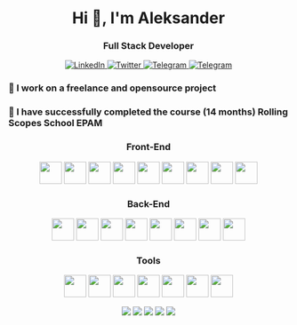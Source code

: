<div id="header" align="center" >
	<h1>Hi 👋, I'm Aleksander</h1>
	<h3>Full Stack Developer</h3>
</div>

<div id="socials" align="center">
	<a href="https://www.linkedin.com/in/%D0%B0%D0%BB%D0%B5%D0%BA%D1%81%D0%B0%D0%BD%D0%B4%D1%80-%D0%B0%D0%BB%D0%B5%D0%BA%D1%81%D0%B8%D0%B5%D0%B2%D0%B8%D1%87-485120208/">
		<img src="https://img.shields.io/badge/LinkedIn-blue?style=for-the-badge&logo=linkedin&logoColor=white" alt="LinkedIn"/>
	</a>
	<a href="https://www.facebook.com/profile.php?id=100041718375661">
		<img src="https://img.shields.io/badge/Facebook-blue?style=for-the-badge&logo=facebook&logoColor=white" alt="Twitter"/>
	</a>
	<a href="https://t.me/Aleksander_like">
		<img src="https://img.shields.io/badge/Telegram-blue?style=for-the-badge&logo=telegram&logoColor=white" alt="Telegram"/>
	</a>
    <a href="mailto:aleksievisa@gmail.com">
		<img src="https://img.shields.io/badge/Email-blue?style=for-the-badge&logo=gmail&logoColor=white" alt="Telegram"/>
	</a>
</div>

<div align="left">
    <h3>🔭 I work on a freelance and opensource project</h3>
    <h3>📑 I have successfully completed the course (14 months) Rolling Scopes School EPAM</h3>
</div>



<div align="center">
    <h3>Front-End</h3>
    <img src="https://cdn.jsdelivr.net/gh/devicons/devicon/icons/html5/html5-original.svg" width="40" height="40" />
    <img src="https://cdn.jsdelivr.net/gh/devicons/devicon/icons/css3/css3-original.svg" width="40" height="40" />
    <img src="https://cdn.jsdelivr.net/gh/devicons/devicon/icons/sass/sass-original.svg" width="40" height="40" />
    <img src="https://cdn.jsdelivr.net/gh/devicons/devicon/icons/javascript/javascript-original.svg" width="40" height="40" />
    <img src="https://cdn.jsdelivr.net/gh/devicons/devicon/icons/typescript/typescript-original.svg" width="40" height="40" />
    <img src="https://cdn.jsdelivr.net/gh/devicons/devicon/icons/react/react-original.svg" width="40" height="40" />
    <img src="https://cdn.jsdelivr.net/gh/devicons/devicon/icons/redux/redux-original.svg" width="40" height="40" />
    <img src="https://cdn.jsdelivr.net/gh/devicons/devicon/icons/bootstrap/bootstrap-original.svg" width="40" height="40" />
    <img src="https://cdn.jsdelivr.net/gh/devicons/devicon/icons/materialui/materialui-original.svg" width="40" height="40" />
</div>

<div align="center">
    <h3>Back-End</h3>
    <img src="https://cdn.jsdelivr.net/gh/devicons/devicon/icons/nodejs/nodejs-original.svg" width="40" height="40" />
    <img src="https://cdn.jsdelivr.net/gh/devicons/devicon/icons/express/express-original.svg" width="40" height="40" />
    <img src="https://cdn.jsdelivr.net/gh/devicons/devicon/icons/nestjs/nestjs-plain.svg" width="40" height="40" />
    <img src="https://cdn.jsdelivr.net/gh/devicons/devicon/icons/postgresql/postgresql-original.svg" width="40" height="40" />
    <img src="https://cdn.jsdelivr.net/gh/devicons/devicon/icons/graphql/graphql-plain.svg" width="40" height="40" />
    <img src="https://cdn.jsdelivr.net/gh/devicons/devicon/icons/mongodb/mongodb-original.svg" width="40" height="40" />
    <img src="https://cdn.jsdelivr.net/gh/devicons/devicon/icons/socketio/socketio-original.svg" width="40" height="40" />
    <img src="https://cdn.jsdelivr.net/gh/devicons/devicon/icons/docker/docker-original.svg" width="40" height="40" />
</div>

<div align="center">
    <h3>Tools</h3>
    <img src="https://cdn.jsdelivr.net/gh/devicons/devicon/icons/figma/figma-original.svg" width="40" height="40" />
    <img src="https://cdn.jsdelivr.net/gh/devicons/devicon/icons/vscode/vscode-original.svg" width="40" height="40" />
    <img src="https://cdn.jsdelivr.net/gh/devicons/devicon/icons/webstorm/webstorm-plain.svg" width="40" height="40" />
    <img src="https://cdn.jsdelivr.net/gh/devicons/devicon/icons/webpack/webpack-original.svg" width="40" height="40" />
    <img src="https://cdn.jsdelivr.net/gh/devicons/devicon/icons/git/git-plain.svg" width="40" height="40" />
    <img src="https://cdn.jsdelivr.net/gh/devicons/devicon/icons/yarn/yarn-original.svg" width="40" height="40" />
    <img src="https://cdn.jsdelivr.net/gh/devicons/devicon/icons/npm/npm-original-wordmark.svg" width="40" height="40" />
</div>

<div align="center">

![](http://github-profile-summary-cards.vercel.app/api/cards/profile-details?username=Alex99like&theme=monokai)
![](http://github-profile-summary-cards.vercel.app/api/cards/repos-per-language?username=Alex99like&theme=monokai)
![](http://github-profile-summary-cards.vercel.app/api/cards/most-commit-language?username=Alex99like&theme=monokai)
![](http://github-profile-summary-cards.vercel.app/api/cards/stats?username=Alex99like&theme=monokai)
![](http://github-profile-summary-cards.vercel.app/api/cards/productive-time?username=Alex99like&theme=monokai&utcOffset=8)

</div>

<!--
**Alex99like/Alex99like** is a ✨ _special_ ✨ repository because its `README.md` (this file) appears on your GitHub profile.

Here are some ideas to get you started:

- 🔭 I’m currently working on ...
- 🌱 I’m currently learning ...
- 👯 I’m looking to collaborate on ...
- 🤔 I’m looking for help with ...
- 💬 Ask me about ...
- 📫 How to reach me: ...
- 😄 Pronouns: ...
- ⚡ Fun fact: ...
-->
